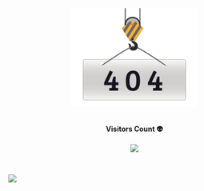 <div align="center">
  <img width="50%" src="@bastndev/IMG/image.gif">
</div>



<div align="center">
<br><p align="centre"><b>Visitors Count 👽 </b></p>  
<p align="center"><img align="center" src="https://profile-counter.glitch.me/{bastndev}/count.svg" /></p> 
<br>
</div>

![](https://komarev.com/ghpvc/?username=your-github-bastndev&abbreviated=true)

